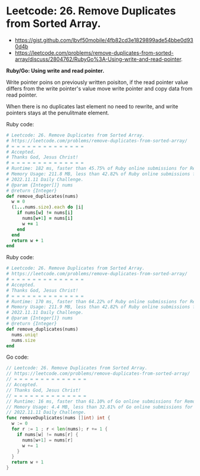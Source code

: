 # Leetcode: 26. Remove Duplicates from Sorted Array.

- https://gist.github.com/lbvf50mobile/4fb82cd3e1829899ade54bbe0d930d4b
- https://leetcode.com/problems/remove-duplicates-from-sorted-array/discuss/2804762/RubyGo%3A-Using-write-and-read-pointer.

**Ruby/Go: Using write and read pointer.**

Write pointer poins on previously written poisiton, if the read pointer value differs from the write pointer's value move write pointer and copy data from read pointer.

When there is no duplicates last element no need to rewrite, and write pointers stays at the penulitmate element.

Ruby code:
```Ruby
# Leetcode: 26. Remove Duplicates from Sorted Array.
# https://leetcode.com/problems/remove-duplicates-from-sorted-array/
# = = = = = = = = = = = = = =
# Accepted.
# Thanks God, Jesus Christ!
# = = = = = = = = = = = = = =
# Runtime: 182 ms, faster than 45.75% of Ruby online submissions for Remove Duplicates from Sorted Array.
# Memory Usage: 211.8 MB, less than 42.82% of Ruby online submissions for Remove Duplicates from Sorted Array.
# 2022.11.11 Daily Challenge.
# @param {Integer[]} nums
# @return {Integer}
def remove_duplicates(nums)
  w = 0
  (1...nums.size).each do |i|
    if nums[w] != nums[i]
      nums[w+1] = nums[i]
      w += 1
    end
  end
  return w + 1
end
```

Ruby code:
```Ruby
# Leetcode: 26. Remove Duplicates from Sorted Array.
# https://leetcode.com/problems/remove-duplicates-from-sorted-array/
# = = = = = = = = = = = = = =
# Accepted.
# Thanks God, Jesus Christ!
# = = = = = = = = = = = = = =
# Runtime: 170 ms, faster than 64.22% of Ruby online submissions for Remove Duplicates from Sorted Array.
# Memory Usage: 211.9 MB, less than 42.82% of Ruby online submissions for Remove Duplicates from Sorted Array.
# 2022.11.11 Daily Challenge.
# @param {Integer[]} nums
# @return {Integer}
def remove_duplicates(nums)
  nums.uniq!
  nums.size
end
```

Go code:
```Go
// Leetcode: 26. Remove Duplicates from Sorted Array.
// https://leetcode.com/problems/remove-duplicates-from-sorted-array/
// = = = = = = = = = = = = = =
// Accepted.
// Thanks God, Jesus Christ!
// = = = = = = = = = = = = = =
// Runtime: 16 ms, faster than 61.10% of Go online submissions for Remove Duplicates from Sorted Array.
// Memory Usage: 4.4 MB, less than 32.81% of Go online submissions for Remove Duplicates from Sorted Array.
// 2022.11.11 Daily Challenge.
func removeDuplicates(nums []int) int {
  w := 0
  for r := 1 ; r < len(nums); r += 1 {
    if nums[w] != nums[r] {
      nums[w+1] = nums[r]
      w += 1
    }
  }
  return w + 1
}
```
